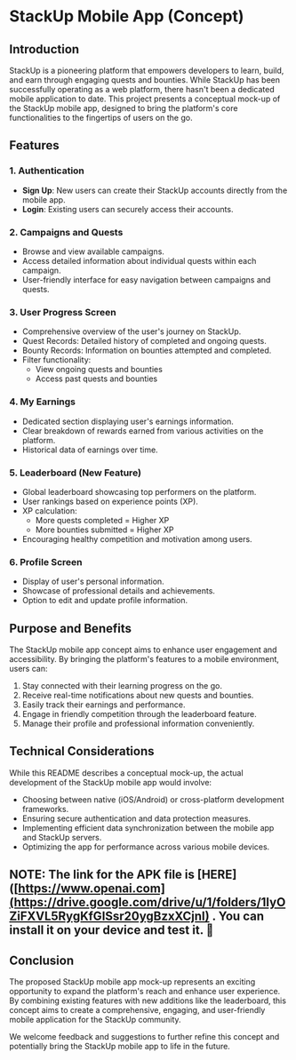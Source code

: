 # StackUp Mobile App (Concept)

## Introduction

StackUp is a pioneering platform that empowers developers to learn, build, and earn through engaging quests and bounties. While StackUp has been successfully operating as a web platform, there hasn't been a dedicated mobile application to date. This project presents a conceptual mock-up of the StackUp mobile app, designed to bring the platform's core functionalities to the fingertips of users on the go.

## Features

### 1. Authentication
- **Sign Up**: New users can create their StackUp accounts directly from the mobile app.
- **Login**: Existing users can securely access their accounts.

### 2. Campaigns and Quests
- Browse and view available campaigns.
- Access detailed information about individual quests within each campaign.
- User-friendly interface for easy navigation between campaigns and quests.

### 3. User Progress Screen
- Comprehensive overview of the user's journey on StackUp.
- Quest Records: Detailed history of completed and ongoing quests.
- Bounty Records: Information on bounties attempted and completed.
- Filter functionality:
  - View ongoing quests and bounties
  - Access past quests and bounties

### 4. My Earnings
- Dedicated section displaying user's earnings information.
- Clear breakdown of rewards earned from various activities on the platform.
- Historical data of earnings over time.

### 5. Leaderboard (New Feature)
- Global leaderboard showcasing top performers on the platform.
- User rankings based on experience points (XP).
- XP calculation:
  - More quests completed = Higher XP
  - More bounties submitted = Higher XP
- Encouraging healthy competition and motivation among users.

### 6. Profile Screen
- Display of user's personal information.
- Showcase of professional details and achievements.
- Option to edit and update profile information.

## Purpose and Benefits

The StackUp mobile app concept aims to enhance user engagement and accessibility. By bringing the platform's features to a mobile environment, users can:

1. Stay connected with their learning progress on the go.
2. Receive real-time notifications about new quests and bounties.
3. Easily track their earnings and performance.
4. Engage in friendly competition through the leaderboard feature.
5. Manage their profile and professional information conveniently.

## Technical Considerations

While this README describes a conceptual mock-up, the actual development of the StackUp mobile app would involve:

- Choosing between native (iOS/Android) or cross-platform development frameworks.
- Ensuring secure authentication and data protection measures.
- Implementing efficient data synchronization between the mobile app and StackUp servers.
- Optimizing the app for performance across various mobile devices.

## NOTE: The link for the APK file is [HERE]([https://www.openai.com](https://drive.google.com/drive/u/1/folders/1IyOZiFXVL5RygKfGISsr20ygBzxXCjnI) . You can install it on your device and test it. 🥲

## Conclusion

The proposed StackUp mobile app mock-up represents an exciting opportunity to expand the platform's reach and enhance user experience. By combining existing features with new additions like the leaderboard, this concept aims to create a comprehensive, engaging, and user-friendly mobile application for the StackUp community.

We welcome feedback and suggestions to further refine this concept and potentially bring the StackUp mobile app to life in the future.
